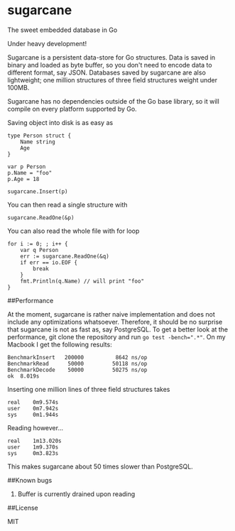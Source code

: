 sugarcane
=========

The sweet embedded database in Go

Under heavy development!

Sugarcane is a persistent data-store for Go structures. Data is saved in binary and loaded as byte buffer, so you don't need to encode data to different format, say JSON. Databases saved by sugarcane are also lightweight; one million structures of three field structures weight under 100MB.

Sugarcane has no dependencies outside of the Go base library, so it will compile on every platform supported by Go. 

Saving object into disk is as easy as

	type Person struct {
		Name string
		Age
	}

	var p Person
	p.Name = "foo"
	p.Age = 18

	sugarcane.Insert(p)

You can then read a single structure with

	sugarcane.ReadOne(&p)

You can also read the whole file with for loop

	for i := 0; ; i++ {
		var q Person
		err := sugarcane.ReadOne(&q)
		if err == io.EOF {
			break
		}
		fmt.Println(q.Name) // will print "foo"
	}

##Performance

At the moment, sugarcane is rather naive implementation and does not include any optimizations whatsoever. Therefore, it should be no surprise that sugarcane is not as fast as, say PostgreSQL. To get a better look at the performance, git clone the repository and run `go test -bench=".*"`. On my Macbook I get the following results:

	BenchmarkInsert	  200000	      8642 ns/op
	BenchmarkRead	   50000	     50118 ns/op
	BenchmarkDecode	   50000	     50275 ns/op 
	ok	8.019s

Inserting one million lines of three field structures takes

	real	0m9.574s
	user	0m7.942s
	sys		0m1.944s

Reading however...

	real	1m13.020s
	user	1m9.370s
	sys		0m3.823s

This makes sugarcane about 50 times slower than PostgreSQL.

##Known bugs

1. Buffer is currently drained upon reading

##License

MIT